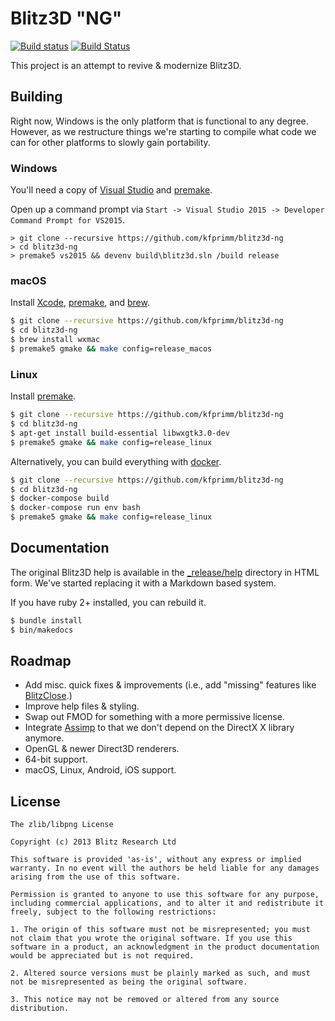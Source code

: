 # Blitz3D "NG"
[![Build status](https://ci.appveyor.com/api/projects/status/ww8qjywqm6rb5rnu/branch/master?svg=true)](https://ci.appveyor.com/project/kfprimm/blitz3d-ng-gj3xh/branch/master)
[![Build Status](https://travis-ci.org/blitz3d-ng/blitz3d-ng.svg?branch=master)](https://travis-ci.org/blitz3d-ng/blitz3d-ng)

This project is an attempt to revive & modernize Blitz3D.

## Building

Right now, Windows is the only platform that is functional to any degree. However, as we restructure things we're starting to compile what code we can for other platforms to slowly gain portability.

### Windows

You'll need a copy of [Visual Studio](https://www.visualstudio.com/vs/community/) and [premake](https://premake.github.io/download.html).

Open up a command prompt via `Start -> Visual Studio 2015 -> Developer Command Prompt for VS2015`.

```
> git clone --recursive https://github.com/kfprimm/blitz3d-ng
> cd blitz3d-ng
> premake5 vs2015 && devenv build\blitz3d.sln /build release
```

### macOS

Install [Xcode](https://developer.apple.com/xcode/), [premake](https://premake.github.io/download.html), and  [brew](http://brew.sh/).

```bash
$ git clone --recursive https://github.com/kfprimm/blitz3d-ng
$ cd blitz3d-ng
$ brew install wxmac
$ premake5 gmake && make config=release_macos
```

### Linux

Install [premake](https://premake.github.io/download.html).

```bash
$ git clone --recursive https://github.com/kfprimm/blitz3d-ng
$ cd blitz3d-ng
$ apt-get install build-essential libwxgtk3.0-dev
$ premake5 gmake && make config=release_linux
```

Alternatively, you can build everything with [docker](https://docker.io).

```bash
$ git clone --recursive https://github.com/kfprimm/blitz3d-ng
$ cd blitz3d-ng
$ docker-compose build
$ docker-compose run env bash
$ premake5 gmake && make config=release_linux
```

## Documentation

The original Blitz3D help is available in the [\_release/help](_release/help) directory
in HTML form. We've started replacing it with a Markdown based system.

If you have ruby 2+ installed, you can rebuild it.

```bash
$ bundle install
$ bin/makedocs
```

## Roadmap

- Add misc. quick fixes & improvements (i.e., add "missing" features like [BlitzClose](http://www.blitzbasic.com/codearcs/codearcs.php?code=832).)
- Improve help files & styling.
- Swap out FMOD for something with a more permissive license.
- Integrate [Assimp](http://www.assimp.org/) to that we don't depend on the DirectX X library anymore.
- OpenGL & newer Direct3D renderers.
- 64-bit support.
- macOS, Linux, Android, iOS support.

## License

```
The zlib/libpng License

Copyright (c) 2013 Blitz Research Ltd

This software is provided 'as-is', without any express or implied warranty. In no event will the authors be held liable for any damages arising from the use of this software.

Permission is granted to anyone to use this software for any purpose, including commercial applications, and to alter it and redistribute it freely, subject to the following restrictions:

1. The origin of this software must not be misrepresented; you must not claim that you wrote the original software. If you use this software in a product, an acknowledgment in the product documentation would be appreciated but is not required.

2. Altered source versions must be plainly marked as such, and must not be misrepresented as being the original software.

3. This notice may not be removed or altered from any source distribution.
```
